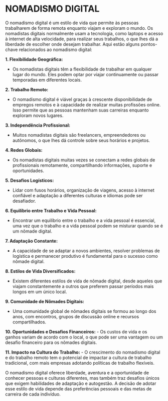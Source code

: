 # NOMADISMO DIGITAL
O nomadismo digital é um estilo de vida que permite às pessoas trabalharem de forma remota enquanto viajam e exploram o mundo. Os nomadistas digitais normalmente usam a tecnologia, como laptops e acesso à internet de alta velocidade, para realizar seus trabalhos, o que lhes dá a liberdade de escolher onde desejam trabalhar. Aqui estão alguns pontos-chave relacionados ao nomadismo digital:

**1. Flexibilidade Geográfica:**
   - Os nomadistas digitais têm a flexibilidade de trabalhar em qualquer lugar do mundo. Eles podem optar por viajar continuamente ou passar temporadas em diferentes locais.

**2. Trabalho Remoto:**
   - O nomadismo digital é viável graças à crescente disponibilidade de empregos remotos e à capacidade de realizar muitas profissões online. Isso permite que as pessoas mantenham suas carreiras enquanto exploram novos lugares.

**3. Independência Profissional:**
   - Muitos nomadistas digitais são freelancers, empreendedores ou autônomos, o que lhes dá controle sobre seus horários e projetos.

**4. Redes Globais:**
   - Os nomadistas digitais muitas vezes se conectam a redes globais de profissionais remotamente, compartilhando informações, suporte e oportunidades.

**5. Desafios Logísticos:**
   - Lidar com fusos horários, organização de viagens, acesso à internet confiável e adaptação a diferentes culturas e idiomas pode ser desafiador.

**6. Equilíbrio entre Trabalho e Vida Pessoal:**
   - Encontrar um equilíbrio entre o trabalho e a vida pessoal é essencial, uma vez que o trabalho e a vida pessoal podem se misturar quando se é um nômade digital.

**7. Adaptação Constante:**
   - A capacidade de se adaptar a novos ambientes, resolver problemas de logística e permanecer produtivo é fundamental para o sucesso como nômade digital.

**8. Estilos de Vida Diversificados:**
   - Existem diferentes estilos de vida de nômade digital, desde aqueles que viajam constantemente a outros que preferem passar períodos mais longos em um único local.

**9. Comunidade de Nômades Digitais:**
   - Uma comunidade global de nômades digitais se formou ao longo dos anos, com encontros, grupos de discussão online e recursos compartilhados.

**10. Oportunidades e Desafios Financeiros:**
    - Os custos de vida e os ganhos variam de acordo com o local, o que pode ser uma vantagem ou um desafio financeiro para os nômades digitais.

**11. Impacto na Cultura do Trabalho:**
    - O crescimento do nomadismo digital e do trabalho remoto tem o potencial de impactar a cultura de trabalho tradicional, com mais empresas adotando políticas de trabalho flexíveis.

O nomadismo digital oferece liberdade, aventura e a oportunidade de conhecer pessoas e culturas diferentes, mas também traz desafios únicos que exigem habilidades de adaptação e autogestão. A decisão de adotar esse estilo de vida depende das preferências pessoais e das metas de carreira de cada indivíduo.